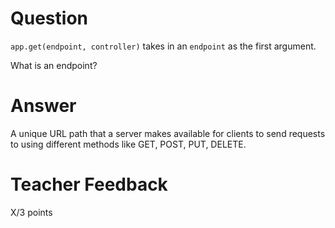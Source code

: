 # Question

`app.get(endpoint, controller)` takes in an `endpoint` as the first argument.

What is an endpoint?

# Answer
A unique URL path that a server makes available for clients to send requests to using different methods like GET, POST, PUT, DELETE. 
# Teacher Feedback

X/3 points